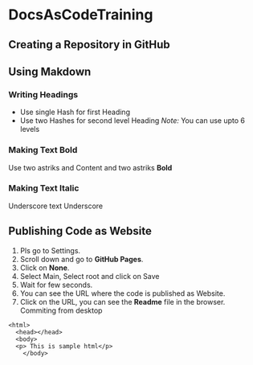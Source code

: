 # DocsAsCodeTraining
## Creating a Repository in GitHub
## Using Makdown
### Writing Headings
- Use single Hash for first Heading
- Use two Hashes for second level Heading
_Note:_ You can use upto 6 levels
### Making Text Bold
Use two astriks and Content and two astriks
**Bold** 
### Making Text Italic
Underscore text Underscore
## Publishing Code as Website
1. Pls go to Settings.
2. Scroll down and go to **GitHub Pages**.
3. Click on **None**.
4. Select Main, Select root and click on Save
5. Wait for few seconds.
6. You can see the URL where the code is published as Website.
7. Click on the URL, you can see the **Readme** file in the browser.
Commiting from desktop

```
<html>
  <head></head>
  <body>
  <p> This is sample html</p>
    </body>
```
